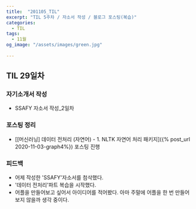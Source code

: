 ```yaml
---
title:  "201105_TIL"
excerpt: "TIL 5주차 / 자소서 작성 / 블로그 포스팅(복습)"
categories:
  - TIL
tags:
  - 11월
og_image: "/assets/images/green.jpg"
  
---
```

## TIL 29일차
### 자기소개서 작성
- SSAFY 자소서 작성_2일차

### 포스팅 정리
- [[머신러닝] 데이터 전처리 (자연어) - 1. NLTK 자연어 처리 패키지]({% post_url 2020-11-03-graph4%}) 포스팅 진행

### 피드백
- 어제 작성한 'SSAFY'자소서를 첨삭했다.
- '데이터 전처리'파트 복습을 시작했다.
- 어플을 만들어보고 싶어서 아이디어를 적어봤다. 아마 주말에 어플을 한 번 만들어보지 않을까 생각 중이다.
